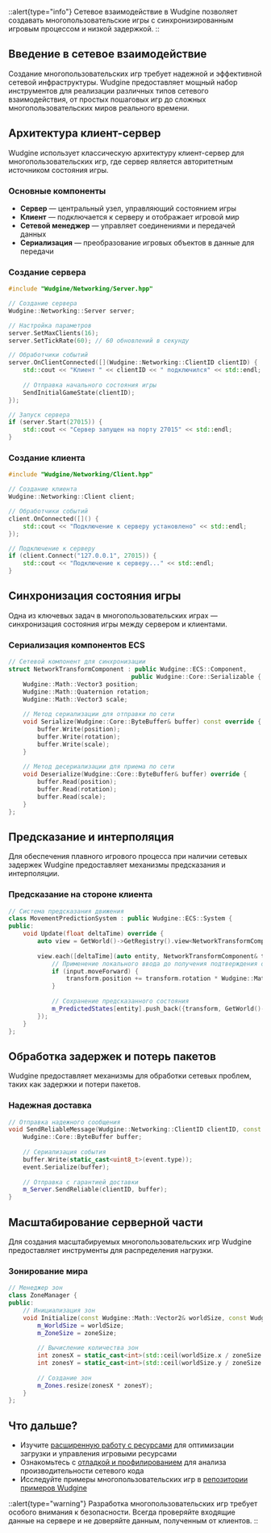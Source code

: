 ::alert{type="info"}
Сетевое взаимодействие в Wudgine позволяет создавать многопользовательские игры с синхронизированным игровым процессом и низкой задержкой.
::

## Введение в сетевое взаимодействие

Создание многопользовательских игр требует надежной и эффективной сетевой инфраструктуры. Wudgine предоставляет мощный набор инструментов для реализации различных типов сетевого взаимодействия, от простых пошаговых игр до сложных многопользовательских миров реального времени.

## Архитектура клиент-сервер

Wudgine использует классическую архитектуру клиент-сервер для многопользовательских игр, где сервер является авторитетным источником состояния игры.

### Основные компоненты

- **Сервер** — центральный узел, управляющий состоянием игры
- **Клиент** — подключается к серверу и отображает игровой мир
- **Сетевой менеджер** — управляет соединениями и передачей данных
- **Сериализация** — преобразование игровых объектов в данные для передачи

### Создание сервера

```cpp
#include "Wudgine/Networking/Server.hpp"

// Создание сервера
Wudgine::Networking::Server server;

// Настройка параметров
server.SetMaxClients(16);
server.SetTickRate(60); // 60 обновлений в секунду

// Обработчики событий
server.OnClientConnected([](Wudgine::Networking::ClientID clientID) {
    std::cout << "Клиент " << clientID << " подключился" << std::endl;
    
    // Отправка начального состояния игры
    SendInitialGameState(clientID);
});

// Запуск сервера
if (server.Start(27015)) {
    std::cout << "Сервер запущен на порту 27015" << std::endl;
}
```

### Создание клиента

```cpp
#include "Wudgine/Networking/Client.hpp"

// Создание клиента
Wudgine::Networking::Client client;

// Обработчики событий
client.OnConnected([]() {
    std::cout << "Подключение к серверу установлено" << std::endl;
});

// Подключение к серверу
if (client.Connect("127.0.0.1", 27015)) {
    std::cout << "Подключение к серверу..." << std::endl;
}
```

## Синхронизация состояния игры

Одна из ключевых задач в многопользовательских играх — синхронизация состояния игры между сервером и клиентами.

### Сериализация компонентов ECS

```cpp
// Сетевой компонент для синхронизации
struct NetworkTransformComponent : public Wudgine::ECS::Component, 
                                  public Wudgine::Core::Serializable {
    Wudgine::Math::Vector3 position;
    Wudgine::Math::Quaternion rotation;
    Wudgine::Math::Vector3 scale;
    
    // Метод сериализации для отправки по сети
    void Serialize(Wudgine::Core::ByteBuffer& buffer) const override {
        buffer.Write(position);
        buffer.Write(rotation);
        buffer.Write(scale);
    }
    
    // Метод десериализации для приема по сети
    void Deserialize(Wudgine::Core::ByteBuffer& buffer) override {
        buffer.Read(position);
        buffer.Read(rotation);
        buffer.Read(scale);
    }
};
```

## Предсказание и интерполяция

Для обеспечения плавного игрового процесса при наличии сетевых задержек Wudgine предоставляет механизмы предсказания и интерполяции.

### Предсказание на стороне клиента

```cpp
// Система предсказания движения
class MovementPredictionSystem : public Wudgine::ECS::System {
public:
    void Update(float deltaTime) override {
        auto view = GetWorld()->GetRegistry().view<NetworkTransformComponent, InputComponent>();
        
        view.each([deltaTime](auto entity, NetworkTransformComponent& transform, InputComponent& input) {
            // Применение локального ввода до получения подтверждения от сервера
            if (input.moveForward) {
                transform.position += transform.rotation * Wudgine::Math::Vector3::Forward() * MOVE_SPEED * deltaTime;
            }
            
            // Сохранение предсказанного состояния
            m_PredictedStates[entity].push_back({transform, GetWorld()->GetTime()});
        });
    }
};
```

## Обработка задержек и потерь пакетов

Wudgine предоставляет механизмы для обработки сетевых проблем, таких как задержки и потери пакетов.

### Надежная доставка

```cpp
// Отправка надежного сообщения
void SendReliableMessage(Wudgine::Networking::ClientID clientID, const GameEvent& event) {
    Wudgine::Core::ByteBuffer buffer;
    
    // Сериализация события
    buffer.Write(static_cast<uint8_t>(event.type));
    event.Serialize(buffer);
    
    // Отправка с гарантией доставки
    m_Server.SendReliable(clientID, buffer);
}
```

## Масштабирование серверной части

Для создания масштабируемых многопользовательских игр Wudgine предоставляет инструменты для распределения нагрузки.

### Зонирование мира

```cpp
// Менеджер зон
class ZoneManager {
public:
    // Инициализация зон
    void Initialize(const Wudgine::Math::Vector2& worldSize, const Wudgine::Math::Vector2& zoneSize) {
        m_WorldSize = worldSize;
        m_ZoneSize = zoneSize;
        
        // Вычисление количества зон
        int zonesX = static_cast<int>(std::ceil(worldSize.x / zoneSize.x));
        int zonesY = static_cast<int>(std::ceil(worldSize.y / zoneSize.y));
        
        // Создание зон
        m_Zones.resize(zonesX * zonesY);
    }
};
```

## Что дальше?

- Изучите [расширенную работу с ресурсами](/ru/advanced-topics/advanced-resources) для оптимизации загрузки и управления игровыми ресурсами
- Ознакомьтесь с [отладкой и профилированием](/ru/advanced-topics/debugging-profiling) для анализа производительности сетевого кода
- Исследуйте примеры многопользовательских игр в [репозитории примеров Wudgine](https://github.com/wudgine/examples)

::alert{type="warning"}
Разработка многопользовательских игр требует особого внимания к безопасности. Всегда проверяйте входящие данные на сервере и не доверяйте данным, полученным от клиентов.
::